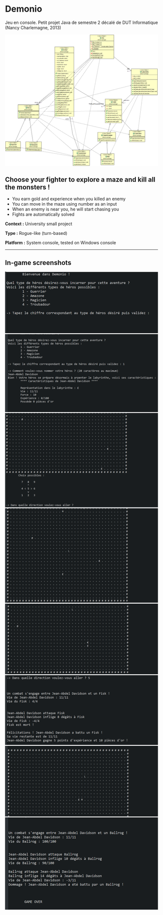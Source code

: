 # Demonio

Jeu en console. Petit projet Java de semestre 2 décalé de DUT Informatique (Nancy Charlemagne, 2013)

![](DemonioUML.png)

## Choose your fighter to explore a maze and kill all the monsters !

* You earn gold and experience when you killed an enemy
* You can move in the maze using number as an input
* When an enemy is near you, he will start chasing you
* Fights are automatically solved

**Context :** University small project

**Type :** Rogue-like (turn-based)

**Platform :** System console, tested on Windows console

----

## In-game screenshots

![](images/Demonio_1.png)
![](images/Demonio_2.png)
![](images/Demonio_3.png)
![](images/Demonio_4.png)
![](images/Demonio_5.png)
![](images/Demonio_6.png)
![](images/Demonio_7.png)
![](images/Demonio_8.png)
